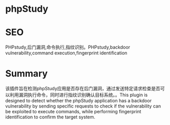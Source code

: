 # phpStudy
# SEO
PHPstudy,后门漏洞,命令执行,指纹识别。PHPstudy,backdoor vulnerability,command execution,fingerprint identification
# Summary
该插件旨在检测phpStudy应用是否存在后门漏洞，通过发送特定请求检查是否可以利用漏洞执行命令，同时进行指纹识别确认目标系统。。This plugin is designed to detect whether the phpStudy application has a backdoor vulnerability by sending specific requests to check if the vulnerability can be exploited to execute commands, while performing fingerprint identification to confirm the target system.
